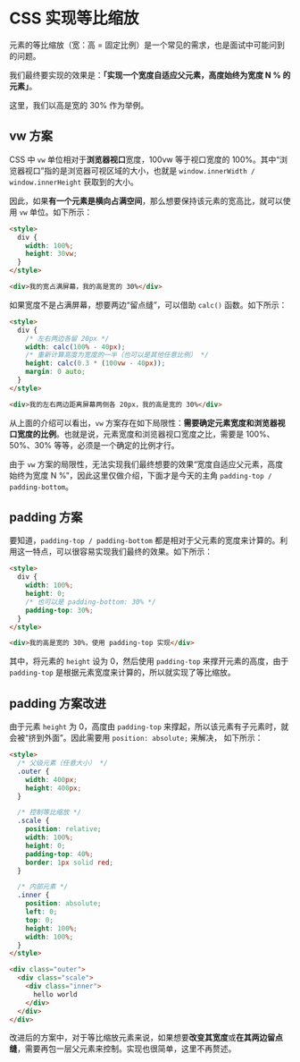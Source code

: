 # CSS 实现等比缩放

元素的等比缩放（宽：高 = 固定比例）是一个常见的需求，也是面试中可能问到的问题。

我们最终要实现的效果是：**「实现一个宽度自适应父元素，高度始终为宽度 N % 的元素」**。

这里，我们以高是宽的 30% 作为举例。

## vw 方案

CSS 中 `vw` 单位相对于**浏览器视口**宽度，100vw 等于视口宽度的 100%。其中“浏览器视口”指的是浏览器可视区域的大小，也就是 `window.innerWidth / window.innerHeight` 获取到的大小。

因此，如果**有一个元素是横向占满空间**，那么想要保持该元素的宽高比，就可以使用 `vw` 单位。如下所示：

```html
<style>
  div {
    width: 100%;
    height: 30vw;
  }
</style>

<div>我的宽占满屏幕，我的高是宽的 30%</div>
```

如果宽度不是占满屏幕，想要两边“留点缝”，可以借助 `calc()` 函数。如下所示：

```html
<style>
  div {
    /* 左右两边各留 20px */
    width: calc(100% - 40px);
    /* 重新计算高度为宽度的一半（也可以是其他任意比例） */
    height: calc(0.3 * (100vw - 40px));
    margin: 0 auto;
  }
</style>

<div>我的左右两边距离屏幕两侧各 20px，我的高是宽的 30%</div>
```

从上面的介绍可以看出，`vw` 方案存在如下局限性：**需要确定元素宽度和浏览器视口宽度的比例**。也就是说，元素宽度和浏览器视口宽度之比，需要是 100%、50%、30% 等等，必须是一个确定的比例才行。

由于 `vw` 方案的局限性，无法实现我们最终想要的效果“宽度自适应父元素，高度始终为宽度 N %”，因此这里仅做介绍，下面才是今天的主角 `padding-top / padding-bottom`。

## padding 方案

要知道，`padding-top / padding-bottom` 都是相对于父元素的宽度来计算的。利用这一特点，可以很容易实现我们最终的效果。如下所示：

```html
<style>
  div {
    width: 100%;
    height: 0;
    /* 也可以是 padding-bottom: 30% */
    padding-top: 30%;
  }
</style>

<div>我的高是宽的 30%，使用 padding-top 实现</div>
```

其中，将元素的 `height` 设为 0，然后使用 `padding-top` 来撑开元素的高度，由于 `padding-top` 是根据元素宽度来计算的，所以就实现了等比缩放。

## padding 方案改进

由于元素 `height` 为 0，高度由 `padding-top` 来撑起，所以该元素有子元素时，就会被“挤到外面”。因此需要用 `position: absolute;` 来解决， 如下所示：

```html
<style>
  /* 父级元素（任意大小） */
  .outer {
    width: 400px;
    height: 400px;
  }

  /* 控制等比缩放 */
  .scale {
    position: relative;
    width: 100%;
    height: 0;
    padding-top: 40%;
    border: 1px solid red;
  }

  /* 内部元素 */
  .inner {
    position: absolute;
    left: 0;
    top: 0;
    height: 100%;
    width: 100%;
  }
</style>

<div class="outer">
  <div class="scale">
    <div class="inner">
      hello world
    </div>
  </div>
</div>
```

改进后的方案中，对于等比缩放元素来说，如果想要**改变其宽度**或**在其两边留点缝**，需要再包一层父元素来控制。实现也很简单，这里不再赘述。
